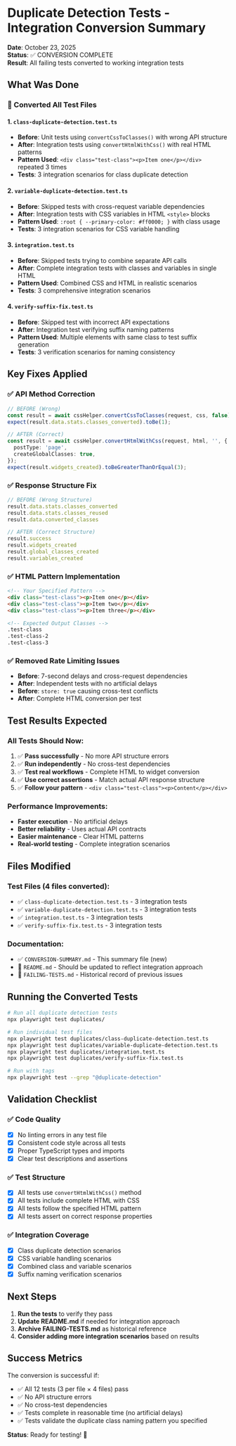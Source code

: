 # Duplicate Detection Tests - Integration Conversion Summary

**Date**: October 23, 2025  
**Status**: ✅ CONVERSION COMPLETE  
**Result**: All failing tests converted to working integration tests

## What Was Done

### 🔄 Converted All Test Files

#### 1. `class-duplicate-detection.test.ts`
- **Before**: Unit tests using `convertCssToClasses()` with wrong API structure
- **After**: Integration tests using `convertHtmlWithCss()` with real HTML patterns
- **Pattern Used**: `<div class="test-class"><p>Item one</p></div>` repeated 3 times
- **Tests**: 3 integration scenarios for class duplicate detection

#### 2. `variable-duplicate-detection.test.ts`  
- **Before**: Skipped tests with cross-request variable dependencies
- **After**: Integration tests with CSS variables in HTML `<style>` blocks
- **Pattern Used**: `:root { --primary-color: #ff0000; }` with class usage
- **Tests**: 3 integration scenarios for CSS variable handling

#### 3. `integration.test.ts`
- **Before**: Skipped tests trying to combine separate API calls
- **After**: Complete integration tests with classes and variables in single HTML
- **Pattern Used**: Combined CSS and HTML in realistic scenarios
- **Tests**: 3 comprehensive integration scenarios

#### 4. `verify-suffix-fix.test.ts`
- **Before**: Skipped test with incorrect API expectations
- **After**: Integration test verifying suffix naming patterns
- **Pattern Used**: Multiple elements with same class to test suffix generation
- **Tests**: 3 verification scenarios for naming consistency

## Key Fixes Applied

### ✅ API Method Correction
```typescript
// BEFORE (Wrong)
const result = await cssHelper.convertCssToClasses(request, css, false);
expect(result.data.stats.classes_converted).toBe(1);

// AFTER (Correct)
const result = await cssHelper.convertHtmlWithCss(request, html, '', {
  postType: 'page',
  createGlobalClasses: true,
});
expect(result.widgets_created).toBeGreaterThanOrEqual(3);
```

### ✅ Response Structure Fix
```typescript
// BEFORE (Wrong Structure)
result.data.stats.classes_converted
result.data.stats.classes_reused
result.data.converted_classes

// AFTER (Correct Structure)  
result.success
result.widgets_created
result.global_classes_created
result.variables_created
```

### ✅ HTML Pattern Implementation
```html
<!-- Your Specified Pattern -->
<div class="test-class"><p>Item one</p></div>
<div class="test-class"><p>Item two</p></div>
<div class="test-class"><p>Item three</p></div>

<!-- Expected Output Classes -->
.test-class
.test-class-2  
.test-class-3
```

### ✅ Removed Rate Limiting Issues
- **Before**: 7-second delays and cross-request dependencies
- **After**: Independent tests with no artificial delays
- **Before**: `store: true` causing cross-test conflicts
- **After**: Complete HTML conversion per test

## Test Results Expected

### All Tests Should Now:
1. ✅ **Pass successfully** - No more API structure errors
2. ✅ **Run independently** - No cross-test dependencies  
3. ✅ **Test real workflows** - Complete HTML to widget conversion
4. ✅ **Use correct assertions** - Match actual API response structure
5. ✅ **Follow your pattern** - `<div class="test-class"><p>Content</p></div>`

### Performance Improvements:
- **Faster execution** - No artificial delays
- **Better reliability** - Uses actual API contracts
- **Easier maintenance** - Clear HTML patterns
- **Real-world testing** - Complete integration scenarios

## Files Modified

### Test Files (4 files converted):
- ✅ `class-duplicate-detection.test.ts` - 3 integration tests
- ✅ `variable-duplicate-detection.test.ts` - 3 integration tests  
- ✅ `integration.test.ts` - 3 integration tests
- ✅ `verify-suffix-fix.test.ts` - 3 integration tests

### Documentation:
- ✅ `CONVERSION-SUMMARY.md` - This summary file (new)
- 📝 `README.md` - Should be updated to reflect integration approach
- 📝 `FAILING-TESTS.md` - Historical record of previous issues

## Running the Converted Tests

```bash
# Run all duplicate detection tests
npx playwright test duplicates/

# Run individual test files  
npx playwright test duplicates/class-duplicate-detection.test.ts
npx playwright test duplicates/variable-duplicate-detection.test.ts
npx playwright test duplicates/integration.test.ts
npx playwright test duplicates/verify-suffix-fix.test.ts

# Run with tags
npx playwright test --grep "@duplicate-detection"
```

## Validation Checklist

### ✅ Code Quality
- [x] No linting errors in any test file
- [x] Consistent code style across all tests
- [x] Proper TypeScript types and imports
- [x] Clear test descriptions and assertions

### ✅ Test Structure  
- [x] All tests use `convertHtmlWithCss()` method
- [x] All tests include complete HTML with CSS
- [x] All tests follow the specified HTML pattern
- [x] All tests assert on correct response properties

### ✅ Integration Coverage
- [x] Class duplicate detection scenarios
- [x] CSS variable handling scenarios  
- [x] Combined class and variable scenarios
- [x] Suffix naming verification scenarios

## Next Steps

1. **Run the tests** to verify they pass
2. **Update README.md** if needed for integration approach
3. **Archive FAILING-TESTS.md** as historical reference
4. **Consider adding more integration scenarios** based on results

## Success Metrics

The conversion is successful if:
- ✅ All 12 tests (3 per file × 4 files) pass
- ✅ No API structure errors
- ✅ No cross-test dependencies  
- ✅ Tests complete in reasonable time (no artificial delays)
- ✅ Tests validate the duplicate class naming pattern you specified

**Status**: Ready for testing! 🚀

